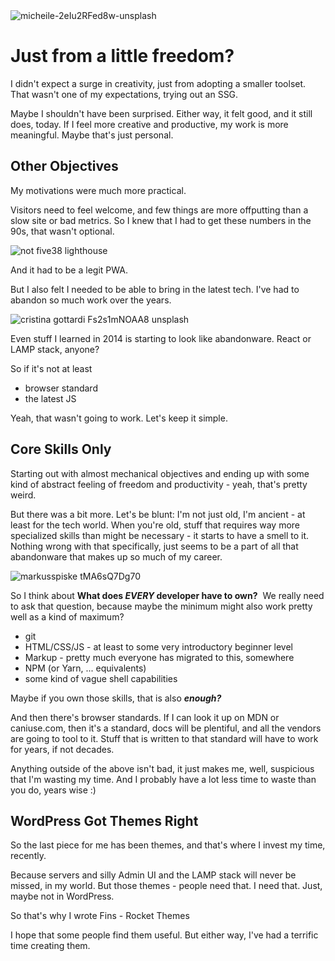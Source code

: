 
<img src="https://storage.googleapis.com/betterology-com.appspot.com/images/landscape/500/bulksplash-micheile-2eIu2RFed8w.jpg" alt="micheile-2eIu2RFed8w-unsplash" />

# Just from a little freedom?

I didn't expect a surge in creativity, just from adopting a smaller toolset. That wasn't one of my expectations, trying out an SSG.

Maybe I shouldn't have been surprised. Either way, it felt good, and it still does, today. If I feel more creative and productive, my work is more meaningful. Maybe that's just personal.

## Other Objectives

My motivations were much more practical.

Visitors need to feel welcome, and few things are more offputting than a slow site or bad metrics. So I knew that I had to get these numbers in the 90s, that wasn't optional.

<img class="bordered" src="https://storage.googleapis.com/betterology-com.appspot.com/webappwriter/img/not-five38-lighthouse.gif" alt="not five38 lighthouse" />

And it had to be a legit PWA.

But I also felt I needed to be able to bring in the latest tech. I've had to abandon so much work over the years.

<img src="https://storage.googleapis.com/betterology-com.appspot.com/images/landscape/500/bulksplash-cristina_gottardi-Fs2s1mNOAA8.jpg" alt="cristina gottardi Fs2s1mNOAA8 unsplash" />

Even stuff I learned in 2014 is starting to look like abandonware. React or LAMP stack, anyone?

So if it's not at least

- browser standard
- the latest JS

Yeah, that wasn't going to work. Let's keep it simple.

## Core Skills Only

Starting out with almost mechanical objectives and ending up with some kind of abstract feeling of freedom and productivity - yeah, that's pretty weird.

But there was a bit more. Let's be blunt: I'm not just old, I'm ancient - at least for the tech world. When you're old, stuff that requires way more specialized skills than might be necessary - it starts to have a smell to it. Nothing wrong with that specifically, just seems to be a part of all that abandonware that makes up so much of my career.

<img src="https://storage.googleapis.com/betterology-com.appspot.com/images/landscape/500/bulksplash-markusspiske-tMA6sQ7Dg70.jpg" alt="markusspiske tMA6sQ7Dg70" />

So I think about **What does _EVERY_ developer have to own?** &nbsp;We really need to ask that question, because maybe the minimum might also work pretty well as a kind of maximum?

- git
- HTML/CSS/JS - at least to some very introductory beginner level
- Markup - pretty much everyone has migrated to this, somewhere
- NPM (or Yarn, ... equivalents)
- some kind of vague shell capabilities

Maybe if you own those skills, that is also _**enough?**_

And then there's browser standards. If I can look it up on MDN or caniuse.com, then it's a standard, docs will be plentiful, and all the vendors are going to tool to it. Stuff that is written to that standard will have to work for years, if not decades.

Anything outside of the above isn't bad, it just makes me, well, suspicious that I'm wasting my time. And I probably have a lot less time to waste than you do, years wise :)

## WordPress Got Themes Right

So the last piece for me has been themes, and that's where I invest my time, recently.

Because servers and silly Admin UI and the LAMP stack will never be missed, in my world. But those themes - people need that. I need that. Just, maybe not in WordPress.

So that's why I wrote Fins - Rocket Themes

I hope that some people find them useful. But either way, I've had a terrific time creating them.